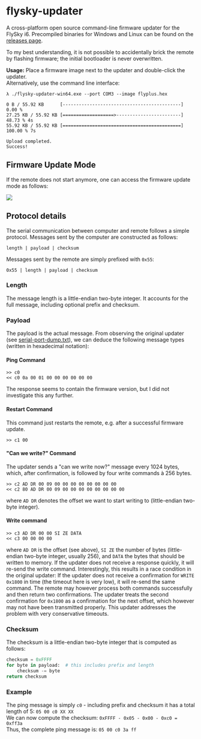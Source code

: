 # flysky-updater

A cross-platform open source command-line firmware updater for the FlySky i6.
Precompiled binaries for Windows and Linux can be found on the [releases page](https://github.com/mhils/flysky-updater/releases).

To my best understanding, it is not possible to accidentally brick the remote by flashing firmware; the initial bootloader is never overwritten.

**Usage:** Place a firmware image next to the updater and double-click the updater.  
Alternatively, use the command line interface:

```
λ ./flysky-updater-win64.exe --port COM3 --image flyplus.hex

0 B / 55.92 KB      [--------------------------------------------]   0.00 %
27.25 KB / 55.92 KB [===================>------------------------]  48.73 % 4s
55.92 KB / 55.92 KB [============================================] 100.00 % 7s

Upload completed.
Success!
```

## Firmware Update Mode

If the remote does not start anymore, one can access the firmware update mode as follows:

![](https://maximilianhils.com/upload/2016-02/i6firmwaremodepic.jpg)


## Protocol details

The serial communication between computer and remote follows a simple protocol.
Messages sent by the computer are constructed as follows:
```
length | payload | checksum
```
Messages sent by the remote are simply prefixed with `0x55`:
```
0x55 | length | payload | checksum
```

### Length
The message length is a little-endian two-byte integer. It accounts for the full message, including optional prefix and checksum.

### Payload
The payload is the actual message. From observing the original updater (see [serial-port-dump.txt](serial-port-dump.txt)), we can deduce the following message types (written in hexadecimal notation):

#### Ping Command
```
>> c0
<< c0 0a 00 01 00 00 00 00 00 00
```
The response seems to contain the firmware version, but I did not investigate this any further.

#### Restart Command
This command just restarts the remote, e.g. after a successful firmware update.
```
>> c1 00
```
#### "Can we write?" Command
The updater sends a "can we write now?" message every 1024 bytes, which, after confirmation, is followed by four write commands à 256 bytes.
```
>> c2 AD DR 00 09 00 00 00 00 00 00 00 00
<< c2 80 AD DR 00 09 00 00 00 00 00 00 00 00
```
where `AD DR` denotes the offset we want to start writing to (little-endian two-byte integer).

#### Write command
```
>> c3 AD DR 00 00 SI ZE DATA
<< c3 00 00 00 00
```
where `AD DR` is the offset (see above), `SI ZE` the number of bytes (little-endian two-byte integer, usually 256), and `DATA` the  bytes that should be written to memory.
If the updater does not receive a response quickly, it will re-send the write command. Interestingly, this results in a race condition in the original updater: If the updater does not receive a confirmation for `WRITE 0x1800` in time (the timeout here is very low), it will re-send the same command. The remote may however process both commands successfully and then return two confirmations. The updater treats the second confirmation for `0x1800` as a confirmation for the next offset, which however may not have been transmitted properly. This updater addresses the problem with very conservative timeouts.

### Checksum
The checksum is a little-endian two-byte integer that is computed as follows:
```python
checksum = 0xFFFF
for byte in payload:  # this includes prefix and length
	checksum -= byte
return checksum
```

### Example

The ping message is simply `c0` - including prefix and checksum it has a total length of 5: `05 00 c0 XX XX`  
We can now compute the checksum: `0xFFFF - 0x05 - 0x00 - 0xc0 = 0xff3a`  
Thus, the complete ping message is: `05 00 c0 3a ff`
